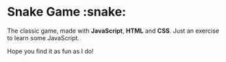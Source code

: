 <h1>Snake Game :snake:</h1>

<p>The classic game, made with <strong>JavaScript</strong>, <strong>HTML</strong> and <strong>CSS</strong>. Just an exercise to learn some JavaScript.</p>
<p>Hope you find it as fun as I do!</p>
